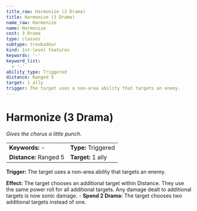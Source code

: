 ```yaml
---
title_raw: Harmonize (3 Drama)
title: Harmonize (3 Drama)
name_raw: Harmonize
name: Harmonize
cost: 3 Drama
type: classes
subtype: troubadour
kind: 1st-level features
keywords: '-'
keyword_list:
  - '-'
ability_type: Triggered
distance: Ranged 5
target: 1 ally
trigger: The target uses a non-area ability that targets an enemy.
---
```


# Harmonize (3 Drama)

*Gives the chorus a little punch.*

|                        |                     |
| :--------------------- | :------------------ |
| **Keywords:** -        | **Type:** Triggered |
| **Distance:** Ranged 5 | **Target:** 1 ally  |

**Trigger:** The target uses a non-area ability that targets an enemy.

**Effect:** The target chooses an additional target within Distance. They use the same power roll for all additional targets. Any damage dealt to additional targets is now sonic damage. - **Spend 2 Drama:** The target chooses two additional targets instead of one.
